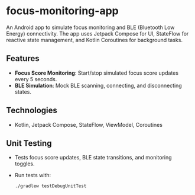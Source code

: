 # focus-monitoring-app

An Android app to simulate focus monitoring and BLE (Bluetooth Low Energy) connectivity. The app uses Jetpack Compose for UI, StateFlow for reactive state management, and Kotlin Coroutines for background tasks.

## Features

- **Focus Score Monitoring**: Start/stop simulated focus score updates every 5 seconds.
- **BLE Simulation**: Mock BLE scanning, connecting, and disconnecting states.

## Technologies

- Kotlin, Jetpack Compose, StateFlow, ViewModel, Coroutines

## Unit Testing

- Tests focus score updates, BLE state transitions, and monitoring toggles.
- Run tests with:

  ```bash
  ./gradlew testDebugUnitTest
